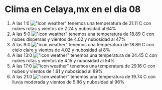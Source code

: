 # Clima en Celaya,mx en el dia 08

1. A las 1:0 !["icon weather"](http://openweathermap.org/img/w/04n.png) tenemos una temperatura de 21.11 C con nubes rotas y  vientos de 2.24 y nubosidad al 64%
1. A las 5:0 !["icon weather"](http://openweathermap.org/img/w/03n.png) tenemos una temperatura de 18.89 C con nubes dispersas y  vientos de 4.02 y nubosidad al 47%
1. A las 9:0 !["icon weather"](http://openweathermap.org/img/w/01d.png) tenemos una temperatura de 18.89 C con cielo claro y  vientos de 4.02 y nubosidad al 8%
1. A las 13:0 !["icon weather"](http://openweathermap.org/img/w/04d.png) tenemos una temperatura de 24.45 C con nubes rotas y  vientos de 4.15 y nubosidad al 54%
1. A las 17:0 !["icon weather"](http://openweathermap.org/img/w/04d.png) tenemos una temperatura de 29.16 C con nubes y  vientos de 1.61 y nubosidad al 89%
1. A las 21:0 !["icon weather"](http://openweathermap.org/img/w/10n.png) tenemos una temperatura de 19.74 C con lluvia moderada y  vientos de 5.86 y nubosidad al 96%
